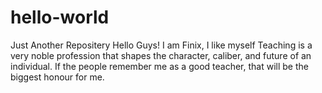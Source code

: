 # hello-world
Just Another Repositery
Hello Guys!
I am Finix, I like myself 
Teaching is a very noble profession that shapes the character, caliber, and future of an individual. If the people remember me as a good teacher, that will be the biggest honour for me.
